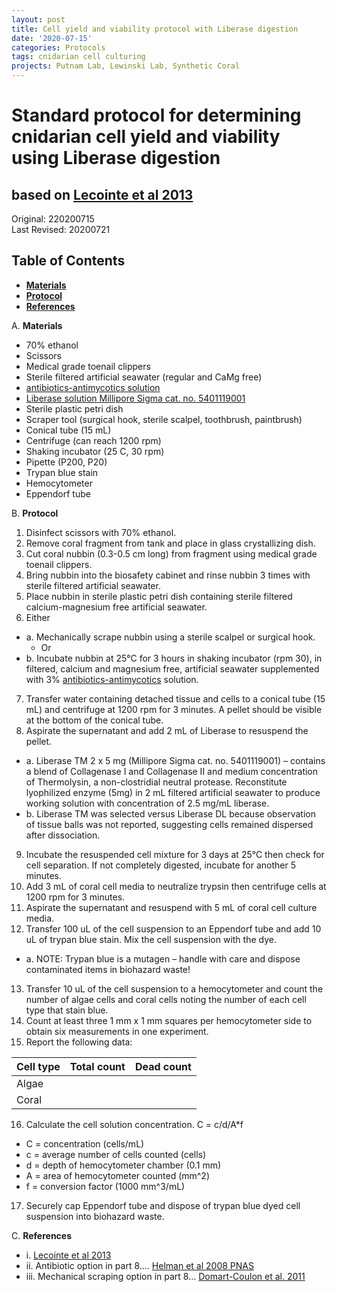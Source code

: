 ```yaml
---
layout: post
title: Cell yield and viability protocol with Liberase digestion
date: '2020-07-15'
categories: Protocols
tags: cnidarian cell culturing
projects: Putnam Lab, Lewinski Lab, Synthetic Coral
---
```


# Standard protocol for determining cnidarian cell yield and viability using Liberase digestion
## based on [Lecointe et al 2013](https://link.springer.com/content/pdf/10.1007/s10616-013-9562-6.pdf)

Original: 220200715  
Last Revised: 20200721  

## Table of Contents  
- [**Materials**](#Materials)    
- [**Protocol**](#Protocol)  
- [**References**](#References)  

A. <a name="Materials"></a> **Materials**
  - 70% ethanol
  - Scissors
  - Medical grade toenail clippers
  - Sterile filtered artificial seawater (regular and CaMg free)
  - [antibiotics-antimycotics solution](https://www.thermofisher.com/order/catalog/product/15240062#/15240062)
  - [Liberase solution Millipore Sigma cat. no. 5401119001](https://www.sigmaaldrich.com/catalog/product/roche/libtmro?lang=en&region=US&gclid=Cj0KCQjwpNr4BRDYARIsAADIx9zfc5YGD6_945gvdyfUuAw24tSf-Xyaf-Xb_pm_QNG67XttLhyo7hMaAtpPEALw_wcB)
  - Sterile plastic petri dish
  - Scraper tool (surgical hook, sterile scalpel, toothbrush, paintbrush)
  - Conical tube (15 mL)
  - Centrifuge (can reach 1200 rpm)
  - Shaking incubator (25 C, 30 rpm)
  - Pipette (P200, P20)
  - Trypan blue stain
  - Hemocytometer
  - Eppendorf tube

B. <a name="Protocol"></a> **Protocol**

1. Disinfect scissors with 70% ethanol.
2. Remove coral fragment from tank and place in glass crystallizing dish.
3. Cut coral nubbin (0.3-0.5 cm long) from fragment using medical grade toenail clippers.
4. Bring nubbin into the biosafety cabinet and rinse nubbin 3 times with sterile filtered artificial seawater.
5. Place nubbin in sterile plastic petri dish containing sterile filtered calcium-magnesium free artificial seawater.
6. Either
  - a. Mechanically scrape nubbin using a sterile scalpel or surgical hook.
	- Or
  - b. Incubate nubbin at 25°C for 3 hours in shaking incubator (rpm 30), in filtered, calcium and magnesium free, artificial seawater supplemented with 3% [antibiotics-antimycotics](https://www.thermofisher.com/order/catalog/product/15240062#/15240062) solution.
7. Transfer water containing detached tissue and cells to a conical tube (15 mL) and centrifuge at 1200 rpm for 3 minutes.  A pellet should be visible at the bottom of the conical tube.
8. Aspirate the supernatant  and add 2 mL of Liberase to resuspend the pellet.
  - a. Liberase TM 2 x 5 mg (Millipore Sigma cat. no. 5401119001) – contains a blend of Collagenase I and Collagenase II and medium concentration of Thermolysin, a non-clostridial neutral protease. Reconstitute lyophilized enzyme (5mg) in 2 mL filtered artificial seawater to produce working solution with concentration of 2.5 mg/mL liberase.
  - b. Liberase TM was selected versus Liberase DL because observation of tissue balls was not reported, suggesting cells remained dispersed after dissociation.
9. Incubate the resuspended cell mixture for 3 days at 25°C then check for cell separation.  If not completely digested, incubate for another 5 minutes.
10. Add 3 mL of coral cell media to neutralize trypsin then centrifuge cells at 1200 rpm for 3 minutes.
11. Aspirate the supernatant and resuspend with 5 mL of coral cell culture media.
12. Transfer 100 uL of the cell suspension to an Eppendorf tube and add 10 uL of trypan blue stain.  Mix the cell suspension with the dye.
  - a. NOTE: Trypan blue is a mutagen – handle with care and dispose contaminated items in biohazard waste!
13. Transfer 10 uL of the cell suspension to a hemocytometer and count the number of algae cells and coral cells noting the number of each cell type that stain blue.
14. Count at least three 1 mm x 1 mm squares per hemocytometer side to obtain six measurements in one experiment.
15. Report the following data:

| Cell type | Total count | Dead count |
| --- | --- | --- |
| Algae |   |     |
| Coral |   |     |

16. Calculate the cell solution concentration. C = c/d/A*f
  - C = concentration (cells/mL)
  - c = average number of cells counted (cells)
  - d = depth of hemocytometer chamber (0.1 mm)
  - A = area of hemocytometer counted (mm^2)
  - f = conversion factor (1000 mm^3/mL)
17. Securely cap Eppendorf tube and dispose of trypan blue dyed cell suspension into biohazard waste.

C. <a name="References"></a> **References**
  - i. [Lecointe et al 2013](https://link.springer.com/content/pdf/10.1007/s10616-013-9562-6.pdf)
  - ii. Antibiotic option in part 8.... [Helman et al 2008 PNAS](https://www.pnas.org/content/105/1/54)
  - iii. Mechanical scraping option in part 8... [Domart-Coulon et al. 2011](https://www.pnas.org/content/98/21/11885.short)
